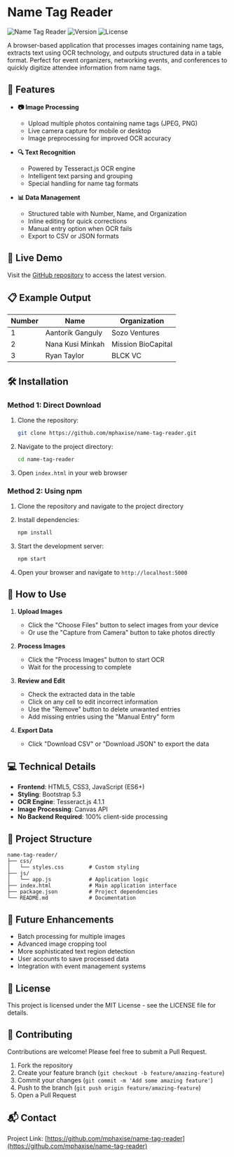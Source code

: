 # Name Tag Reader

![Name Tag Reader](https://img.shields.io/badge/OCR-Tesseract.js-blue)
![Version](https://img.shields.io/badge/version-1.0.0-green)
![License](https://img.shields.io/badge/license-MIT-orange)

A browser-based application that processes images containing name tags, extracts text using OCR technology, and outputs structured data in a table format. Perfect for event organizers, networking events, and conferences to quickly digitize attendee information from name tags.

## 🌟 Features

- **📷 Image Processing**
  - Upload multiple photos containing name tags (JPEG, PNG)
  - Live camera capture for mobile or desktop
  - Image preprocessing for improved OCR accuracy

- **🔍 Text Recognition**
  - Powered by Tesseract.js OCR engine
  - Intelligent text parsing and grouping
  - Special handling for name tag formats

- **📊 Data Management**
  - Structured table with Number, Name, and Organization
  - Inline editing for quick corrections
  - Manual entry option when OCR fails
  - Export to CSV or JSON formats

## 🚀 Live Demo

Visit the [GitHub repository](https://github.com/mphaxise/name-tag-reader) to access the latest version.

## 📋 Example Output

| Number | Name             | Organization      |
|--------|------------------|-------------------|
| 1      | Aantorik Ganguly | Sozo Ventures     |
| 2      | Nana Kusi Minkah | Mission BioCapital|
| 3      | Ryan Taylor      | BLCK VC           |

## 🛠️ Installation

### Method 1: Direct Download

1. Clone the repository:
   ```bash
   git clone https://github.com/mphaxise/name-tag-reader.git
   ```

2. Navigate to the project directory:
   ```bash
   cd name-tag-reader
   ```

3. Open `index.html` in your web browser

### Method 2: Using npm

1. Clone the repository and navigate to the project directory

2. Install dependencies:
   ```bash
   npm install
   ```

3. Start the development server:
   ```bash
   npm start
   ```

4. Open your browser and navigate to `http://localhost:5000`

## 📱 How to Use

1. **Upload Images**
   - Click the "Choose Files" button to select images from your device
   - Or use the "Capture from Camera" button to take photos directly

2. **Process Images**
   - Click the "Process Images" button to start OCR
   - Wait for the processing to complete

3. **Review and Edit**
   - Check the extracted data in the table
   - Click on any cell to edit incorrect information
   - Use the "Remove" button to delete unwanted entries
   - Add missing entries using the "Manual Entry" form

4. **Export Data**
   - Click "Download CSV" or "Download JSON" to export the data

## 💻 Technical Details

- **Frontend**: HTML5, CSS3, JavaScript (ES6+)
- **Styling**: Bootstrap 5.3
- **OCR Engine**: Tesseract.js 4.1.1
- **Image Processing**: Canvas API
- **No Backend Required**: 100% client-side processing

## 🧩 Project Structure

```
name-tag-reader/
├── css/
│   └── styles.css        # Custom styling
├── js/
│   └── app.js            # Application logic
├── index.html            # Main application interface
├── package.json          # Project dependencies
└── README.md             # Documentation
```

## 🔄 Future Enhancements

- Batch processing for multiple images
- Advanced image cropping tool
- More sophisticated text region detection
- User accounts to save processed data
- Integration with event management systems

## 📄 License

This project is licensed under the MIT License - see the LICENSE file for details.

## 🤝 Contributing

Contributions are welcome! Please feel free to submit a Pull Request.

1. Fork the repository
2. Create your feature branch (`git checkout -b feature/amazing-feature`)
3. Commit your changes (`git commit -m 'Add some amazing feature'`)
4. Push to the branch (`git push origin feature/amazing-feature`)
5. Open a Pull Request

## 📬 Contact

Project Link: [https://github.com/mphaxise/name-tag-reader](https://github.com/mphaxise/name-tag-reader)

